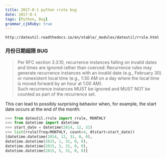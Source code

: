 ```yaml
---
title: 2017-8-1 python rrule bug
date: 2017-8-1
tags: [Python, Bug]
grammar_cjkRuby: true
---
```

`http://dateutil.readthedocs.io/en/stable/_modules/dateutil/rrule.html`

### 月份日期超限 BUG
> Per RFC section 3.3.10, recurrence instances falling on invalid dates and times are ignored rather than coerced:
> Recurrence rules may generate recurrence instances with an invalid date (e.g., February 30) or nonexistent local time (e.g., 1:30 AM  on a day where the local time is moved forward by an hour at 1:00 AM).  
> Such recurrence instances MUST be ignored and MUST NOT be  counted as part of the recurrence set.

This can lead to possibly surprising behavior when, for example, the start date occurs at the end of the month:
```python
>>> from dateutil.rrule import rrule, MONTHLY
>>> from datetime import datetime
>>> start_date = datetime(2014, 12, 31)
>>> list(rrule(freq=MONTHLY, count=4, dtstart=start_date))
[datetime.datetime(2014, 12, 31, 0, 0),
datetime.datetime(2015, 1, 31, 0, 0),
datetime.datetime(2015, 3, 31, 0, 0),
datetime.datetime(2015, 5, 31, 0, 0)]
```
